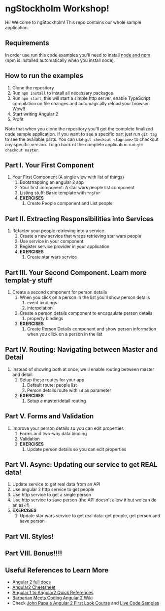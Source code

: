 # ngStockholm Workshop!

Hi! Welcome to ngStockholm! This repo contains our whole sample application.

## Requirements

In order use run this code examples you'll need to install [node and npm](https://nodejs.org/en/download/) (npm is installed automatically when you install node).

## How to run the examples

1. Clone the repository
2. Run `npm install` to install all necessary packages
3. Run `npm start`, this will start a simple http server, enable TypeScript compilation on file changes and automagically reload your browser. Wow!!
4. Start writing Angular 2
5. Profit

Note that when you clone the repository you'll get the complete finalized code sample application. If you want to see a specific part just run `git tag` to see the available parts. You can use `git checkout <tagname>` to checkout any specific version. To go back ot the complete application run `git checkout master`.

## Part I. Your First Component

1. Your First Component (A single view with list of things)
    1. Bootstrapping an angular 2 app
    1. Your first component: A star wars people list component
    1. Listing stuff: Basic template with `*ngFor`
    1. **EXERCISES**
        1. Create People component and List people

## Part II. Extracting Responsibilities into Services

1. Refactor your people retrieving into a service
    1. Create a new service that wraps retrieving star wars people
    1. Use service in your component
    1. Register service provider in your application
    1. **EXERCISES**
        1. Create star wars service

## Part III. Your Second Component. Learn more templat-y stuff

1. Create a second component for person details
    1. When you click on a person in the list you'll show person details
        1. event bindings
        1. interpolation
    1. Create a person details component to encapsulate person details
        1. property bindings
    1. **EXERCISES**
        1. Create Person Details component and show person information when you click on a person in the list

## Part IV. Routing: Navigating between Master and Detail

1. Instead of showing both at once, we'll enable routing between master and detail
    1. Setup these routes for your app
        1. Default route: people list
        2. Person details route with `id` as parameter
    1. **EXERCISES**
        1. Setup a master/detail routing

## Part V. Forms and Validation

1. Improve your person details so you can edit properties
    1. Forms and two-way data binding
    1. Validation
    1. **EXERCISES**
        1. Update person details so you can edit properties

## Part VI. Async: Updating our service to get REAL data!

1. Update service to get real data from an API
  1. Use angular 2 http service to get people
  1. Use http service to get a single person
  1. Use http service to save person (the API doesn't allow it but we can do an as-if)
  1. **EXERCISES**
      1. Update star wars service to get real data: get people, get person and save person

## Part VII. Styles!
## Part VIII. Bonus!!!!


## Useful References to Learn More

* [Angular 2 full docs](https://angular.io/)
* [Angular2 Cheetsheet](https://angular.io/docs/ts/latest/guide/cheatsheet.html)
* [Angular 1 to Angular2 Quick References](https://angular.io/docs/ts/latest/cookbook/a1-a2-quick-reference.html)
* [Barbarian Meets Coding Angular 2 Wiki](http://www.barbarianmeetscoding.com/wiki/angular-2/)
* Check [John Papa's Angular 2 First Look Course](https://app.pluralsight.com/library/courses/angular-2-first-look/table-of-contents) and [Live Code Samples](jpapa.me/a2firstlook)

